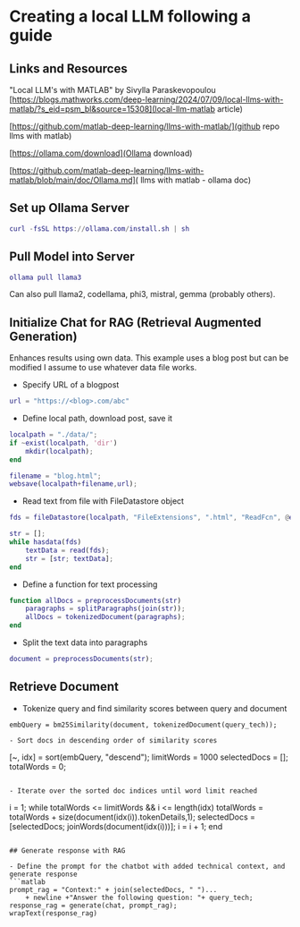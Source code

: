 # Creating a local LLM following a guide 

## Links and Resources

"Local LLM's with MATLAB" by Sivylla Paraskevopoulou
[https://blogs.mathworks.com/deep-learning/2024/07/09/local-llms-with-matlab/?s_eid=psm_bl&source=15308](local-llm-matlab article)

[https://github.com/matlab-deep-learning/llms-with-matlab/](github repo llms with matlab)

[https://ollama.com/download](Ollama download)

[https://github.com/matlab-deep-learning/llms-with-matlab/blob/main/doc/Ollama.md](
llms with matlab - ollama doc)

## Set up Ollama Server

```matlab
curl -fsSL https://ollama.com/install.sh | sh
```

## Pull Model into Server

```matlab
ollama pull llama3
```
Can also pull llama2, codellama, phi3, mistral, gemma (probably others).

## Initialize Chat for RAG (Retrieval Augmented Generation)

Enhances results using own data. This example uses a blog post but can be modified I assume to use whatever data file works.

- Specify URL of a blogpost

```matlab
url = "https://<blog>.com/abc"
```

- Define local path, download post, save it

```matlab
localpath = "./data/";
if ~exist(localpath, 'dir')
    mkdir(localpath);
end

filename = "blog.html";
websave(localpath+filename,url);
```

- Read text from file with FileDatastore object

```matlab
fds = fileDatastore(localpath, "FileExtensions", ".html", "ReadFcn", @extractFileText);

str = [];
while hasdata(fds)
    textData = read(fds);
    str = [str; textData];
end
```

- Define a function for text processing

```matlab
function allDocs = preprocessDocuments(str)
    paragraphs = splitParagraphs(join(str));
    allDocs = tokenizedDocument(paragraphs);
end
```

- Split the text data into paragraphs
```matlab
document = preprocessDocuments(str);
```

## Retrieve Document

- Tokenize query and find similarity scores between query and document
```
embQuery = bm25Similarity(document, tokenizedDocument(query_tech));

- Sort docs in descending order of similarity scores
```
[~, idx] = sort(embQuery, "descend");
limitWords = 1000
selectedDocs = [];
totalWords = 0;
```

- Iterate over the sorted doc indices until word limit reached
```
i = 1;
while totalWords <= limitWords && i <= length(idx)
    totalWords = totalWords + size(document(idx(i)).tokenDetails,1);
    selectedDocs = [selectedDocs; joinWords(document(idx(i)))];
    i = i + 1;
end
```

## Generate response with RAG

- Define the prompt for the chatbot with added technical context, and generate response
```matlab
prompt_rag = "Context:" + join(selectedDocs, " ")...
    + newline +"Answer the following question: "+ query_tech;
response_rag = generate(chat, prompt_rag);
wrapText(response_rag)
```
    



















